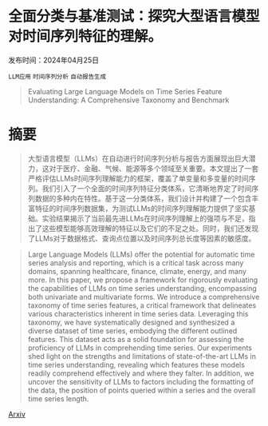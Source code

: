 # 全面分类与基准测试：探究大型语言模型对时间序列特征的理解。

发布时间：2024年04月25日

`LLM应用` `时间序列分析` `自动报告生成`

> Evaluating Large Language Models on Time Series Feature Understanding: A Comprehensive Taxonomy and Benchmark

# 摘要

> 大型语言模型（LLMs）在自动进行时间序列分析与报告方面展现出巨大潜力，这对于医疗、金融、气候、能源等多个领域至关重要。本文提出了一套严格评估LLMs时间序列理解能力的框架，覆盖了单变量和多变量的时间序列。我们引入了一个全面的时间序列特征分类体系，它清晰地界定了时间序列数据的多种内在特性。基于这一分类体系，我们设计并构建了一个包含丰富特征的时间序列数据集，为测试LLMs的时间序列理解能力提供了坚实基础。实验结果揭示了当前最先进LLMs在时间序列理解上的强项与不足，指出了这些模型能够高效理解的特征以及它们的不足之处。同时，我们还发现了LLMs对于数据格式、查询点位置以及时间序列总长度等因素的敏感度。

> Large Language Models (LLMs) offer the potential for automatic time series analysis and reporting, which is a critical task across many domains, spanning healthcare, finance, climate, energy, and many more. In this paper, we propose a framework for rigorously evaluating the capabilities of LLMs on time series understanding, encompassing both univariate and multivariate forms. We introduce a comprehensive taxonomy of time series features, a critical framework that delineates various characteristics inherent in time series data. Leveraging this taxonomy, we have systematically designed and synthesized a diverse dataset of time series, embodying the different outlined features. This dataset acts as a solid foundation for assessing the proficiency of LLMs in comprehending time series. Our experiments shed light on the strengths and limitations of state-of-the-art LLMs in time series understanding, revealing which features these models readily comprehend effectively and where they falter. In addition, we uncover the sensitivity of LLMs to factors including the formatting of the data, the position of points queried within a series and the overall time series length.

[Arxiv](https://arxiv.org/abs/2404.16563)